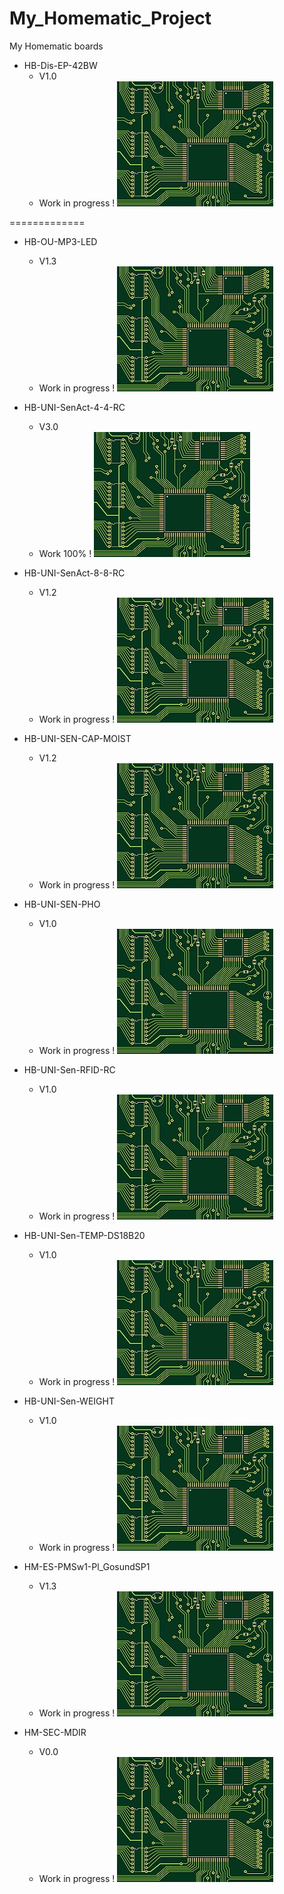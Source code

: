 # My_Homematic_Project
 My Homematic boards

+ HB-Dis-EP-42BW
	+ V1.0
	+ Work in progress !
![](https://github.com/Backkevin/My_Homematic_Project/blob/master/HB-Dis-EP-42BW/IMAGE/Default.jpg)

=============

+ HB-OU-MP3-LED
	+ V1.3
	+ Work in progress !
![](https://github.com/Backkevin/My_Homematic_Project/blob/master/HB-OU-MP3-LED/IMAGE/Default.jpg)

+ HB-UNI-SenAct-4-4-RC
	+ V3.0
	+ Work 100% !
![](https://github.com/Backkevin/My_Homematic_Project/blob/master/HB-UNI-SenAct-4-4-RC/IMAGE/Default.jpg)

+ HB-UNI-SenAct-8-8-RC
	+ V1.2
	+ Work in progress !
![](https://github.com/Backkevin/My_Homematic_Project/blob/master/HB-UNI-SenAct-8-8-RC/IMAGE/Default.jpg)

+ HB-UNI-SEN-CAP-MOIST
     + V1.2
	+ Work in progress !
![](https://github.com/Backkevin/My_Homematic_Project/blob/master/HB-UNI-SEN-CAP-MOIST/IMAGE/Default.jpg)

+ HB-UNI-SEN-PHO
	+ V1.0
	+ Work in progress !
![](https://github.com/Backkevin/My_Homematic_Project/blob/master/HB-UNI-SEN-PHO/IMAGE/Default.jpg)

+ HB-UNI-Sen-RFID-RC
	+ V1.0
	+ Work in progress !
![](https://github.com/Backkevin/My_Homematic_Project/blob/master/HB-UNI-Sen-RFID-RC/IMAGE/Default.jpg)

+ HB-UNI-Sen-TEMP-DS18B20
	+ V1.0
	+ Work in progress !
![](https://github.com/Backkevin/My_Homematic_Project/blob/master/HB-UNI-Sen-TEMP-DS18B20/IMAGE/Default.jpg)

+ HB-UNI-Sen-WEIGHT
	+ V1.0
	+ Work in progress !
![](https://github.com/Backkevin/My_Homematic_Project/blob/master/HB-UNI-Sen-WEIGHT/IMAGE/Default.jpg)

+ HM-ES-PMSw1-Pl_GosundSP1
	+ V1.3
	+ Work in progress !
![](https://github.com/Backkevin/My_Homematic_Project/blob/master/HM-ES-PMSw1-Pl_GosundSP1/IMAGE/Default.jpg)

+ HM-SEC-MDIR
	+ V0.0
	+ Work in progress !
![](https://github.com/Backkevin/My_Homematic_Project/blob/master/HM-SEC-MDIR/IMAGE/Default.jpg)


